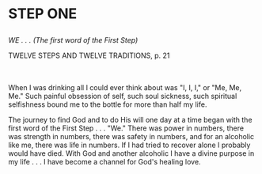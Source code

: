 # <p class='center'>STEP ONE</p>

<em>WE . . . (The first word of the First Step)</em>
<p class='right'>TWELVE STEPS AND TWELVE TRADITIONS, p. 21</p>

<br><br>
When I was drinking all I could ever think about was "I, I, I," or "Me, Me, Me." Such painful obsession of self, such soul sickness, such spiritual selfishness bound me to the bottle for more than half my life.

The journey to find God and to do His will one day at a time began with the first word of the First Step . . . "We." There was power in numbers, there was strength in numbers, there was safety in numbers, and for an alcoholic like me, there was life in numbers. If I had tried to recover alone I probably would have died. With God and another alcoholic I have a divine purpose in my life . . . I have become a channel for God's healing love.